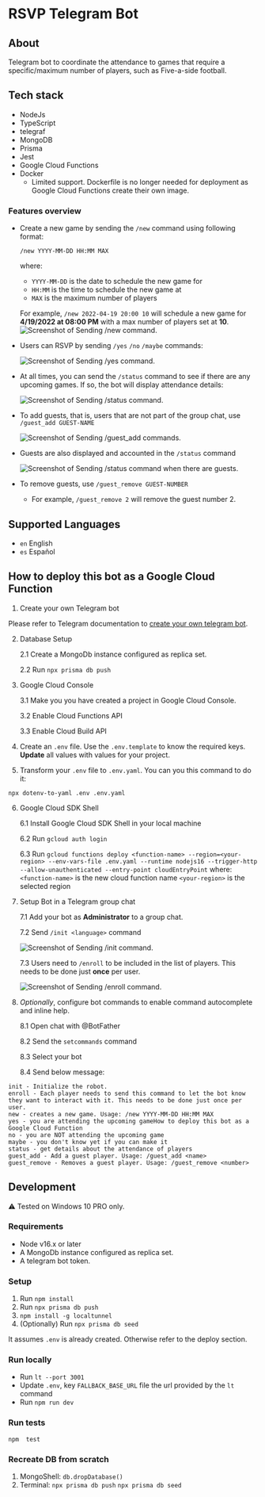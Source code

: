 # RSVP Telegram Bot

## About

Telegram bot to coordinate the attendance to games that require a specific/maximum number of players, such as Five-a-side football.
## Tech stack

- NodeJs
- TypeScript
- telegraf
- MongoDB
- Prisma
- Jest
- Google Cloud Functions
- Docker
    - Limited support. Dockerfile is no longer needed for deployment as Google Cloud Functions create their own image.

### Features overview

- Create a new game by sending the `/new` command using following format: 
    
    `/new YYYY-MM-DD HH:MM MAX`

    where:
    - `YYYY-MM-DD` is the date to schedule the new game for
    - `HH:MM` is the time to schedule the new game at
    - `MAX` is the maximum number of players
    
    For example, `/new 2022-04-19 20:00 10` will schedule a new game for **4/19/2022 at 08:00 PM** with a max number of players set at **10**.
    ![Screenshot of Sending /new command.](/assets/03-NewGame.png "Sending /new command")

- Users can RSVP by sending `/yes` `/no` `/maybe` commands:

    ![Screenshot of Sending /yes command.](/assets/04-RSVP.png "Sending /yes command")

- At all times, you can send the `/status` command to see if there are any upcoming games. If so, the bot will display attendance details:

    ![Screenshot of Sending /status command.](/assets/05-Status.png "Sending /status command")

- To add guests, that is, users that are not part of the group chat, use `/guest_add GUEST-NAME`

    ![Screenshot of Sending /guest_add commands.](/assets/06-AddGuests.png "Sending /guest_add command")

- Guests are also displayed and accounted in the `/status` command 

    ![Screenshot of Sending /status command when there are guests.](/assets/07-StatusWithGuests.png "Sending /status command when there are guests")

- To remove guests, use `/guest_remove GUEST-NUMBER`

    - For example, `/guest_remove 2` will remove the guest number 2.

## Supported Languages

- `en` English
- `es` Español

## How to deploy this bot as a Google Cloud Function

1. Create your own Telegram bot

Please refer to Telegram documentation to [create your own telegram bot](https://core.telegram.org/bots#3-how-do-i-create-a-bot).

2. Database Setup

    2.1 Create a MongoDb instance configured as replica set.

    2.2 Run `npx prisma db push` 

3. Google Cloud Console

    3.1 Make you you have created a project in Google Cloud Console.

    3.2 Enable Cloud Functions API

    3.3 Enable Cloud Build API

4. Create an `.env` file. Use the  `.env.template` to know the required keys. **Update** all values with values for your project.

5. Transform your `.env` file to `.env.yaml`. You can you this command to do it:

```
npx dotenv-to-yaml .env .env.yaml
```

6. Google Cloud SDK Shell

    6.1 Install Google Cloud SDK Shell in your local machine
    
    6.2 Run `gcloud auth login`

    6.3 Run `gcloud functions deploy <function-name> --region=<your-region> --env-vars-file .env.yaml --runtime nodejs16 --trigger-http --allow-unauthenticated --entry-point cloudEntryPoint`
        where:
        `<function-name>` is the new cloud function name
        `<your-region>` is the selected region

7. Setup Bot in a Telegram group chat

    7.1 Add your bot as **Administrator** to a group chat.
    
    7.2 Send `/init <language>` command
            
    ![Screenshot of Sending /init command.](/assets/01-Init.png "Sending /init command")
    
    7.3 Users need to `/enroll` to be included in the list of players. This needs to be done just **once** per user.
    
    ![Screenshot of Sending /enroll command.](/assets/02-Enroll.png "Sending /enroll command")

8. _Optionally_, configure bot commands to enable command autocomplete and inline help.

    8.1 Open chat with @BotFather

    8.2 Send the `setcommands` command

    8.3 Select your bot

    8.4 Send below message:
```
init - Initialize the robot.
enroll - Each player needs to send this command to let the bot know they want to interact with it. This needs to be done just once per user.
new - creates a new game. Usage: /new YYYY-MM-DD HH:MM MAX
yes - you are attending the upcoming gameHow to deploy this bot as a Google Cloud Function
no - you are NOT attending the upcoming game
maybe - you don't know yet if you can make it
status - get details about the attendance of players
guest_add - Add a guest player. Usage: /guest_add <name>
guest_remove - Removes a guest player. Usage: /guest_remove <number>
```

## Development

⚠ Tested on Windows 10 PRO only.

### Requirements

- Node v16.x or later
- A MongoDb instance configured as replica set.
- A telegram bot token.

### Setup

1. Run `npm install`
2. Run `npx prisma db push`
3. `npm install -g localtunnel`
4. (Optionally) Run `npx prisma db seed`

It assumes `.env` is already created. Otherwise refer to the deploy section.

### Run locally

- Run `lt --port 3001`
- Update `.env`, key `FALLBACK_BASE_URL`  file the url provided by the `lt` command
- Run `npm run dev`
### Run tests

`npm  test`

### Recreate DB from scratch

1. MongoShell: `db.dropDatabase()`
2. Terminal:
    `npx prisma db push`
    `npx prisma db seed`
